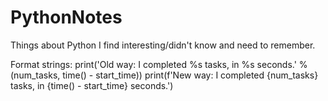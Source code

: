 # PythonNotes
Things about Python I find interesting/didn't know and need to remember.

Format strings:
print('Old way: I completed %s tasks, in %s seconds.' % (num_tasks, time() - start_time))
print(f'New way: I completed {num_tasks} tasks, in {time() - start_time} seconds.')